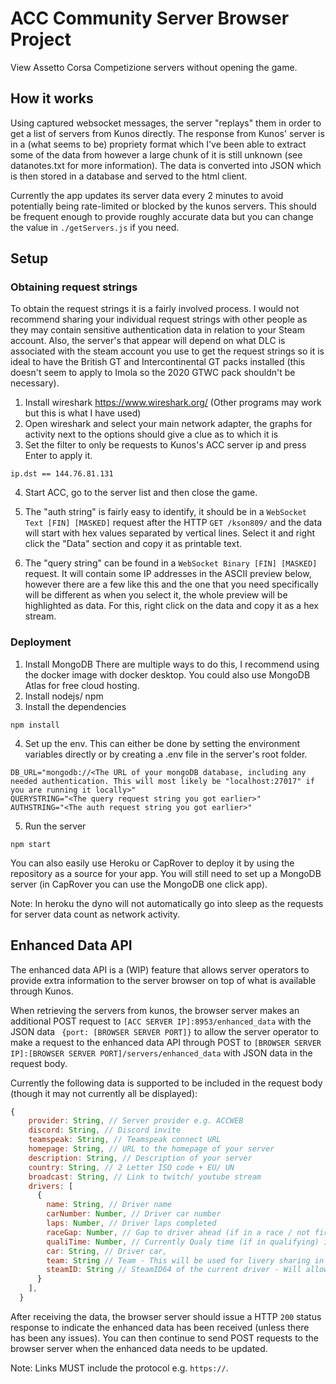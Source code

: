 # ACC Community Server Browser Project
View Assetto Corsa Competizione servers without opening the game.

## How it works
Using captured websocket messages, the server "replays" them in order to get a list of servers from Kunos directly. The response from Kunos' server is in a (what seems to be) propriety format which I've been able to extract some of the data from however a large chunk of it is still unknown (see datanotes.txt for more information). The data is converted into JSON which is then stored in a database and served to the html client.

Currently the app updates its server data every 2 minutes to avoid potentially being rate-limited or blocked by the kunos servers. This should be frequent enough to provide roughly accurate data but you can change the value in `./getServers.js` if you need.
## Setup
### Obtaining request strings
To obtain the request strings it is a fairly involved process. I would not recommend sharing your individual request strings with other people as they may contain sensitive authentication data in relation to your Steam account. Also, the server's that appear will depend on what DLC is associated with the steam account you use to get the request strings so it is ideal to have the British GT and Intercontinental GT packs installed (this doesn't seem to apply to Imola so the 2020 GTWC pack shouldn't be necessary).
1. Install wireshark https://www.wireshark.org/ (Other programs may work but this is what I have used)
2. Open wireshark and select your main network adapter, the graphs for activity next to the options should give a clue as to which it is
3. Set the filter to only be requests to Kunos's ACC server ip and press Enter to apply it.
``` 
ip.dst == 144.76.81.131
```
4. Start ACC, go to the server list and then close the game.

5. The "auth string" is fairly easy to identify, it should be in a `WebSocket Text [FIN] [MASKED]` request after the HTTP `GET /kson809/` and the data will start with hex values separated by vertical lines. Select it and right click the "Data" section and copy it as printable text.

6. The "query string" can be found in a `WebSocket Binary [FIN] [MASKED]` request. It will contain some IP addresses in the ASCII preview below, however there are a few like this and the one that you need specifically will be different as when you select it, the whole preview will be highlighted as data. For this, right click on the data and copy it as a hex stream.

### Deployment
1. Install MongoDB
There are multiple ways to do this, I recommend using the docker image with docker desktop. You could also use MongoDB Atlas for free cloud hosting.
2. Install nodejs/ npm
3. Install the dependencies
```
npm install
```
4. Set up the env. This can either be done by setting the environment variables directly or by creating a .env file in the server's root folder.
```
DB_URL="mongodb://<The URL of your mongoDB database, including any needed authentication. This will most likely be "localhost:27017" if you are running it locally>"
QUERYSTRING="<The query request string you got earlier>"
AUTHSTRING="<The auth request string you got earlier>"
```
5. Run the server
```
npm start
```

You can also easily use Heroku or CapRover to deploy it by using the repository as a source for your app. You will still need to set up a MongoDB server (in CapRover you can use the MongoDB one click app).

Note: In heroku the dyno will not automatically go into sleep as the requests for server data count as network activity.

## Enhanced Data API
The enhanced data API is a (WIP) feature that allows server operators to provide extra information to the server browser on top of what is available through Kunos. 

When retrieving the servers from kunos, the browser server makes an additional POST request to `[ACC SERVER IP]:8953/enhanced_data` with the JSON data ``` {port: [BROWSER SERVER PORT]}``` to allow the server operator to make a request to the enhanced data API through POST to `[BROWSER SERVER IP]:[BROWSER SERVER PORT]/servers/enhanced_data` with JSON data in the request body.

Currently the following data is supported to be included in the request body (though it may not currently all be displayed):
```js
{
    provider: String, // Server provider e.g. ACCWEB
    discord: String, // Discord invite
    teamspeak: String, // Teamspeak connect URL
    homepage: String, // URL to the homepage of your server
    description: String, // Description of your server
    country: String, // 2 Letter ISO code + EU/ UN
    broadcast: String, // Link to twitch/ youtube stream
    drivers: [
      {
        name: String, // Driver name
        carNumber: Number, // Driver car number
        laps: Number, // Driver laps completed
        raceGap: Number, // Gap to driver ahead (if in a race / not first) in miliseconds
        qualiTime: Number, // Currently Qualy time (if in qualifying) in miliseconds
        car: String, // Driver car,
        team: String // Team - This will be used for livery sharing in the future
        steamID: String // SteamID64 of the current driver - Will allow people to filter by friends list and add others on steam after a race
      }
    ],
  }
```
After receiving the data, the browser server should issue a HTTP `200` status response to indicate the enhanced data has been received (unless there has been any issues). You can then continue to send POST requests to the browser server when the enhanced data needs to be updated.

Note: Links MUST include the protocol e.g. `https://`.
